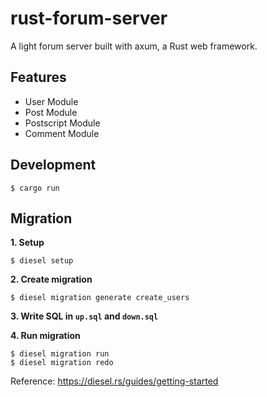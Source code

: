 # rust-forum-server

A light forum server built with axum, a Rust web framework.

## Features

- User Module
- Post Module
- Postscript Module
- Comment Module

## Development

```shell
$ cargo run
```

## Migration

**1. Setup**

```shell
$ diesel setup
```

**2. Create migration**

```shell
$ diesel migration generate create_users
```

**3. Write SQL in `up.sql` and `down.sql`**

**4. Run migration**

```shell
$ diesel migration run
$ diesel migration redo
```

Reference: https://diesel.rs/guides/getting-started
